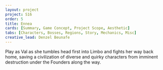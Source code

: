 ```yaml
---
layout: project
project: S16
order: 5
title: Ennea
cards: [Summary, Game Concept, Project Scope, Aesthetic]
tabs: [Characters, Bosses, Regions, Story, Mechanics, Misc]
creative_lead: Denzel Beunafe
---
```

Play as Val as she tumbles head first into Limbo and fights her way back home, saving a civilization of diverse and quirky characters from imminent destruction under the Founders along the way.

